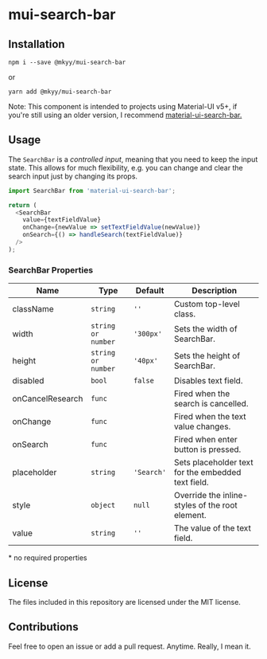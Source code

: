 # mui-search-bar

## Installation

```shell
npm i --save @mkyy/mui-search-bar
```

or

```shell
yarn add @mkyy/mui-search-bar
```

Note: This component is intended to projects using Material-UI v5+, if you're still using an older version, I recommend [material-ui-search-bar.](https://github.com/TeamWertarbyte/material-ui-search-bar)

## Usage

The `SearchBar` is a _controlled input_, meaning that you need to keep the input state. This allows for much flexibility, e.g. you can change and clear the search input just by changing its props.

```js
import SearchBar from 'material-ui-search-bar';

return (
  <SearchBar
    value={textFieldValue}
    onChange={newValue => setTextFieldValue(newValue)}
    onSearch={() => handleSearch(textFieldValue)}
  />
);
```

### SearchBar Properties

| Name             | Type               | Default    | Description                                        |
| ---------------- | ------------------ | ---------- | -------------------------------------------------- |
| className        | `string`           | `''`       | Custom top-level class.                            |
| width            | `string or number` | `'300px'`  | Sets the width of SearchBar.                       |
| height           | `string or number` | `'40px'`   | Sets the height of SearchBar.                      |
| disabled         | `bool`             | `false`    | Disables text field.                               |
| onCancelResearch | `func`             |            | Fired when the search is cancelled.                |
| onChange         | `func`             |            | Fired when the text value changes.                 |
| onSearch         | `func`             |            | Fired when enter button is pressed.                |
| placeholder      | `string`           | `'Search'` | Sets placeholder text for the embedded text field. |
| style            | `object`           | `null`     | Override the inline-styles of the root element.    |
| value            | `string`           | `''`       | The value of the text field.                       |

\* no required properties

## License

The files included in this repository are licensed under the MIT license.

## Contributions

Feel free to open an issue or add a pull request. Anytime. Really, I mean it.
